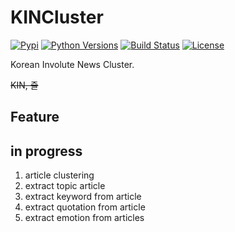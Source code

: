 # KINCluster
[![Pypi](https://img.shields.io/pypi/v/KINCluster.svg)](https://pypi.python.org/pypi/KINCluster)
[![Python Versions](https://img.shields.io/pypi/pyversions/KINCluster.svg)](https://pypi.python.org/pypi/KINCluster)
[![Build Status](https://travis-ci.org/MaybeS/KINCluster.svg?branch=master)](https://travis-ci.org/MaybeS/KINCluster)
[![License](https://img.shields.io/badge/license-MIT-blue.svg)](http://opensource.org/licenses/MIT)

Korean Involute News Cluster. 

~~KIN, 즐~~

## Feature


## in progress
1. article clustering
2. extract topic article
3. extract keyword from article
4. extract quotation from article
5. extract emotion from articles